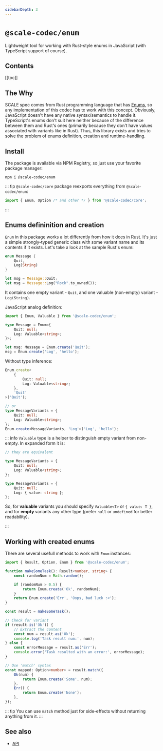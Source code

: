 ```yaml
---
sidebarDepth: 3
---
```


# `@scale-codec/enum`

Lightweight tool for working with Rust-style enums in JavaScript (with TypeScript support of course).

## Contents

[[toc]]

## The Why

SCALE spec comes from Rust programming language that has [Enums](https://doc.rust-lang.org/book/ch06-01-defining-an-enum.html), so any implementation of this codec has to work with this concept. Obviously, JavaScript doesn't have any native syntax/semantics to handle it. TypeScript's enums don't suit here neither because of the difference between them and Rust's ones (primarily because they don't have values associated with variants like in Rust). Thus, this library exists and tries to solve the problem of enums definition, creation and runtime-handling.

## Install

The package is available via NPM Registry, so just use your favorite package manager:

```shell
npm i @scale-codec/enum
```

::: tip
`@scale-codec/core` package reexports everything from `@scale-codec/enum`:

```ts
import { Enum, Option /* and other */ } from '@scale-codec/core';
```

:::

## Enums defininition and creation

`Enum` in this package works a lot differently from how it does in Rust. It's just a simple strongly-typed generic class with some variant name and its contents if it exists. Let's take a look at the sample Rust's enum:

```rust
enum Message {
    Quit,
    Log(String)
}

let msg = Message::Quit;
let msg = Message::Log("Rock".to_owned());
```

It contains one empty variant - `Quit`, and one valuable (non-empty) variant - `Log(String)`.

JavaScript analog definition:

```ts
import { Enum, Valuable } from '@scale-codec/enum';

type Message = Enum<{
    Quit: null;
    Log: Valuable<string>;
}>;

let msg: Message = Enum.create('Quit');
msg = Enum.create('Log', 'hello');
```

Without type inference:

```ts
Enum.create<
    {
        Quit: null;
        Log: Valuable<string>;
    },
    'Quit'
>('Quit');

// or
type MessageVariants = {
    Quit: null;
    Log: Valuable<string>;
};
Enum.create<MessageVariants, 'Log'>('Log', 'hello');
```

::: info
`Valuable` type is a helper to distinguish empty variant from non-empty. In expanded form it is:

```ts
// they are equivalent

type MessageVariants = {
    Quit: null;
    Log: Valuable<string>;
};

type MessageVariants = {
    Quit: null;
    Log: { value: string };
};
```

So, for **valuable** variants you should specify `Valuable<T>` or `{ value: T }`, and for **empty** variants any other type (prefer `null` or `undefined` for better readability).

:::

## Working with created enums

There are several usefull methods to work with `Enum` instances:

```ts
import { Result, Option, Enum } from '@scale-codec/enum';

function makeSomeTask(): Result<number, string> {
    const randomNum = Math.random();

    if (randomNum > 0.5) {
        return Enum.create('Ok', randomNum);
    }
    return Enum.create('Err', 'Oops, bad luck :<');
}

const result = makeSomeTask();

// Check for variant
if (result.is('Ok')) {
    // Extract the content
    const num = result.as('Ok');
    console.log('Task result num:', num);
} else {
    const errorMessage = result.as('Err');
    console.error('Task resulted with an error:', errorMessage);
}

// Use 'match' syntax
const mapped: Option<number> = result.match({
    Ok(num) {
        return Enum.create('Some', num);
    },
    Err() {
        return Enum.create('None');
    },
});
```

::: tip
You can use `match` method just for side-effects without returning anything from it.
:::

## See also

-   [API](../api/enum)
